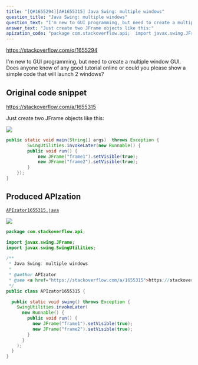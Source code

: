 ```yaml
---
title: "[Q#1655294][A#1655315] Java Swing: multiple windows"
question_title: "Java Swing: multiple windows"
question_text: "I'm new to GUI programming, but need to create a multiple window GUI. Does anyone know of any good tutorial online or could you please show a simple code that will launch 2 windows?"
answer_text: "Just create two JFrame objects like this:"
apization_code: "package com.stackoverflow.api;  import javax.swing.JFrame; import javax.swing.SwingUtilities;  /**  * Java Swing: multiple windows  *  * @author APIzator  * @see <a href=\"https://stackoverflow.com/a/1655315\">https://stackoverflow.com/a/1655315</a>  */ public class APIzator1655315 {    public static void swing() throws Exception {     SwingUtilities.invokeLater(       new Runnable() {         public void run() {           new JFrame(\"frame1\").setVisible(true);           new JFrame(\"frame2\").setVisible(true);         }       }     );   } }"
---
```


https://stackoverflow.com/q/1655294

I&#x27;m new to GUI programming, but need to create a multiple window GUI. Does anyone know of any good tutorial online or could you please show a simple code that will launch 2 windows?



## Original code snippet

https://stackoverflow.com/a/1655315

Just create two JFrame objects like this:

<div class="code-logo"><img src="/stackoverflow.png" /></div>

```java
public static void main(String[] args)  throws Exception {
        SwingUtilities.invokeLater(new Runnable() {
        public void run() {
            new JFrame("frame1").setVisible(true);
            new JFrame("frame2").setVisible(true);
        }
    });
}
```

## Produced APIzation

[`APIzator1655315.java`](https://github.com/pasqualesalza/apization-temp/raw/main/data/search/APIzator1655315.java)

<div class="code-logo"><img src="/apizator.png" /></div>

```java
package com.stackoverflow.api;

import javax.swing.JFrame;
import javax.swing.SwingUtilities;

/**
 * Java Swing: multiple windows
 *
 * @author APIzator
 * @see <a href="https://stackoverflow.com/a/1655315">https://stackoverflow.com/a/1655315</a>
 */
public class APIzator1655315 {

  public static void swing() throws Exception {
    SwingUtilities.invokeLater(
      new Runnable() {
        public void run() {
          new JFrame("frame1").setVisible(true);
          new JFrame("frame2").setVisible(true);
        }
      }
    );
  }
}

```